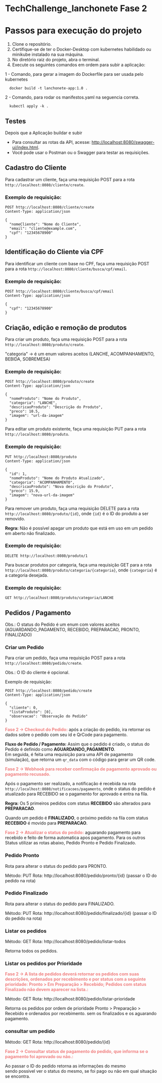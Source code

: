 # TechChallenge_lanchonete Fase 2

# Passos para execução do projeto

1. Clone o repositório.
2. Certifique-se de ter o Docker-Desktop com kubernetes habilidado ou minikube instalado na sua máquina.
3. No diretório raiz do projeto, abra o terminal.
4. Execute os seguintes comandos em ordem para subir a aplicação:

1 - Comando, para gerar a imagem do Dockerfile para ser usada pelo kubernetes
 ```shell
   docker build -t lanchonete-app:1.0 .
```

2 - Comando, para rodar os manifestos.yaml na seguencia correta.

```shell
  kubectl apply -k .
```

## Testes

Depois que a Aplicação buildar e subir

- Para consultar as rotas da API, acesse: [http://localhost:8080/swagger-ui/index.html](http://localhost:8080/swagger-ui/index.html).
- Você pode usar o Postman ou o Swagger para testar as requisições.

## Cadastro do Cliente

Para cadastrar um cliente, faça uma requisição POST para a rota `http://localhost:8080/cliente/create`.

### Exemplo de requisição:

```http
POST http://localhost:8080/cliente/create
Content-Type: application/json

{
  "nomeCliente": "Nome do Cliente",
  "email": "cliente@example.com",
  "cpf": "12345678900"
}
```

## Identificação do Cliente via CPF

Para identificar um cliente com base no CPF, faça uma requisição POST para a rota `http://localhost:8080/cliente/busca/cpf/email`.

### Exemplo de requisição:

```http
POST http://localhost:8080/cliente/busca/cpf/email
Content-Type: application/json

{
  "cpf": "12345678900"
}
```

## Criação, edição e remoção de produtos

Para criar um produto, faça uma requisição POST para a rota `http://localhost:8080/produto/create`.

"categoria" -> é um enum valores aceitos (LANCHE, ACOMPANHAMENTO, BEBIDA, SOBREMESA)

### Exemplo de requisição:

```http
POST http://localhost:8080/produto/create
Content-Type: application/json

{
  "nomeProduto": "Nome do Produto",
  "categoria": "LANCHE",
  "descricaoProduto": "Descrição do Produto",
  "preco": 10.5,
  "imagem": "url-da-imagem"
}
```

Para editar um produto existente, faça uma requisição PUT para a rota `http://localhost:8080/produto`.

### Exemplo de requisição:

```http
PUT http://localhost:8080/produto
Content-Type: application/json

{
  "id": 1,
  "nomeProduto": "Nome do Produto Atualizado",
  "categoria": "ACOMPANHAMENTO",
  "descricaoProduto": "Nova descrição do Produto",
  "preco": 15.9,
  "imagem": "nova-url-da-imagem"
}
```

Para remover um produto, faça uma requisição DELETE para a rota `http://localhost:8080/produto/{id}`, onde `{id}` é o ID do produto a ser removido.

**Regra:** Não é possível apagar um produto que está em uso em um pedido em aberto não finalizado.

### Exemplo de requisição:

```http
DELETE http://localhost:8080/produto/1
```

Para buscar produtos por categoria, faça uma requisição GET para a rota `http://localhost:8080/produto/categoria/{categoria}`, onde `{categoria}` é a categoria desejada.

### Exemplo de requisição:

```http
GET http://localhost:8080/produto/categoria/LANCHE
```


## Pedidos / Pagamento

Obs.: O status do Pedido é um enum com valores aceitos (AGUARDANDO_PAGAMENTO, RECEBIDO, PREPARACAO, PRONTO, FINALIZADO)

### Criar um Pedido

Para criar um pedido, faça uma requisição POST para a rota `http://localhost:8080/pedido/create`.

Obs.: O ID do cliente é opcional.

Exemplo de requisição:

```http
POST http://localhost:8080/pedido/create
Content-Type: application/json

{
  "cliente": 0,
  "listaProduto": [0],
  "observacao": "Observação do Pedido"
}
```
<font color=LightCoral>**Fase 2 -> Checkout do Pedido:**</font> 
 após a criação do pedido, ira retornar os dados sobre o pedido com seu id e QrCode para pagamento.

**Fluxo de Pedido / Pagamento:**
Assim que o pedido é criado, o status do Pedido é definido como <b>AGUARDANDO_PAGAMENTO</b>.<br>Em seguida, é feita uma requisição para uma API de pagamento (simulação), que retorna um `qr_data` com o código para gerar um QR code.


<font color=LightCoral>**Fase 2 -> Webhook para receber confirmação de pagamento aprovado ou pagamento recusado.**</font>

Após o pagamento ser realizado, a notificação é recebida na rota `http://localhost:8080/notificacoes/pagamento`, onde o status do pedido é atualizado para RECEBIDO se o pagamento for aprovado e entra na fila.

**Regra:** Os 5 primeiros pedidos com status <b>RECEBIDO</b> são alterados para <b>PREPARACAO</b>.

Quando um pedido é <b>FINALIZADO</b>, o próximo pedido na fila com status <b>RECEBIDO</b> é movido para <b>PREPARACAO</b>.


<font color=LightCoral>**Fase 2 -> Atualizar o status do pedido:**</font>
aguarando pagamento para recebido e feito de forma automatica apos pagamento.
Para os outros Status utilizar as rotas abaixo, Pedido Pronto e Pedido Finalizado.


### Pedido Pronto

Rota para alterar o status do pedido para PRONTO.

Método: PUT
Rota: http://localhost:8080/pedido/pronto/{id} (passar o ID do pedido na rota)

### Pedido Finalizado

Rota para alterar o status do pedido para FINALIZADO.

Método: PUT
Rota: http://localhost:8080/pedido/finalizado/{id} (passar o ID do pedido na rota)

### Listar os pedidos

Método: GET
Rota: http://localhost:8080/pedido/listar-todos

Retorna todos os pedidos.


### Listar os pedidos por Prioridade

<font color=LightCoral>**Fase 2 ->  A lista de pedidos deverá retornar os pedidos com suas descrições, ordenados por recebimento e por status com a seguinte 						prioridade: Pronto > Em Preparação > Recebido; Pedidos com status Finalizado não devem aparecer na lista.:**</font>

Método: GET
Rota: http://localhost:8080/pedido/listar-prioridade

Retorna os pedidos por ordem de prioridade Pronto > Preparação > Recebido e ordenados por recebimento. sem os finalizados e os aguarando pagamento.


### consultar um pedido

Método: GET
Rota: http://localhost:8080/pedido/{id}

<font color=LightCoral>**Fase 2 -> Consultar status de pagamento do pedido, que informa se o pagamento foi aprovado ou não.:**</font> 

Ao passar o ID do pedido retorna as informações do mesmo  
sendo possivel ver o status do mesmo, se foi pago ou não em qual situação se encontra.
